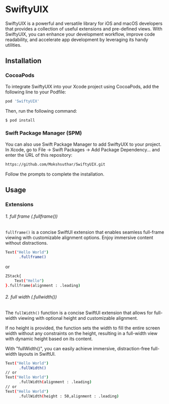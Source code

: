 # SwiftyUIX

SwiftyUIX is a powerful and versatile library for iOS and macOS developers that provides a collection of useful extensions and pre-defined views. With SwiftyUIX, you can enhance your development workflow, improve code readability, and accelerate app development by leveraging its handy utilities.
## Installation
### CocoaPods
To integrate SwiftyUIX into your Xcode project using CocoaPods, add the following line to your Podfile:
```sh
pod 'SwiftyUIX'
```
Then, run the following command:

```sh
$ pod install
```
### Swift Package Manager (SPM)
You can also use Swift Package Manager to add SwiftyUIX to your project. In Xcode, go to File -> Swift Packages -> Add Package Dependency... and enter the URL of this repository:
```sh
https://github.com/Mokshsuthar/SwiftyUIX.git
```
Follow the prompts to complete the installation.

## Usage
### Extensions
###### 1. full frame (.fullframe())

`fullframe()` is a concise SwiftUI extension that enables seamless full-frame viewing with customizable alignment options. Enjoy immersive content without distractions.
```sh
Text("Hello World")
      .fullframe()
```
or
```sh
ZStack{
    Text("Hello")
}.fullframe(alignment : .leading)
```
###### 2. full width (.fullwidth())
The `fullWidth()` function is a concise SwiftUI extension that allows for full-width viewing with optional height and customizable alignment.

If no height is provided, the function sets the width to fill the entire screen width without any constraints on the height, resulting in a full-width view with dynamic height based on its content.

With "fullWidth()", you can easily achieve immersive, distraction-free full-width layouts in SwiftUI.
```sh
Text("Hello World")
      .fullWidth()
// or
Text("Hello World")
      .fullWidth(alignment : .leading)
// or
Text("Hello World")
      .fullWidth(height : 50,alignment : .leading)
```
